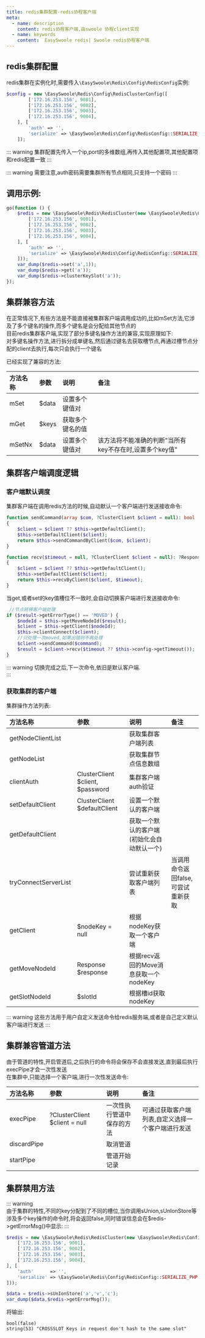 ```yaml
---
title: redis集群配置-redis协程客户端
meta:
  - name: description
    content: redis协程客户端,由swoole 协程client实现
  - name: keywords
    content:  EasySwoole redis| Swoole redis协程客户端
---
```

## redis集群配置
redis集群在实例化时,需要传入`\EasySwoole\Redis\Config\RedisConfig`实例:

```php
$config = new \EasySwoole\Redis\Config\RedisClusterConfig([
        ['172.16.253.156', 9001],
        ['172.16.253.156', 9002],
        ['172.16.253.156', 9003],
        ['172.16.253.156', 9004],
    ], [
        'auth' => '',
        'serialize' => \EasySwoole\Redis\Config\RedisConfig::SERIALIZE_PHP
    ]);
```
::: warning
集群配置先传入一个ip,port的多维数组,再传入其他配置项,其他配置项和redis配置一致
:::

::: warning
需要注意,auth密码需要集群所有节点相同,只支持一个密码
:::


## 调用示例:
```php
go(function () {
    $redis = new \EasySwoole\Redis\RedisCluster(new \EasySwoole\Redis\Config\RedisClusterConfig([
        ['172.16.253.156', 9001],
        ['172.16.253.156', 9002],
        ['172.16.253.156', 9003],
        ['172.16.253.156', 9004],
    ], [
        'auth' => '',
        'serialize' => \EasySwoole\Redis\Config\RedisConfig::SERIALIZE_PHP
    ]));
    var_dump($redis->set('a',1));
    var_dump($redis->get('a'));
    var_dump($redis->clusterKeySlot('a'));
});

```


## 集群兼容方法
在正常情况下,有些方法是不能直接被集群客户端调用成功的,比如mSet方法,它涉及了多个键名的操作,而多个键名是会分配给其他节点的  
目前redis集群客户端,实现了部分多键名操作方法的兼容,实现原理如下:  
对多键名操作方法,进行拆分成单键名,然后通过键名去获取槽节点,再通过槽节点分配的client去执行,每次只会执行一个键名

已经实现了兼容的方法:

| 方法名称 | 参数  | 说明           | 备注                                               |
|:--------|:------|:---------------|:--------------------------------------------------|
| mSet    | $data | 设置多个键值对  |                                                   |
| mGet    | $keys | 获取多个键名的值 |                                                   |
| mSetNx  | $data | 设置多个键值对  | 该方法将不能准确的判断"当所有key不存在时,设置多个key值" |


## 集群客户端调度逻辑
### 客户端默认调度
集群客户端在调用redis方法的时候,自动默认一个客户端进行发送接收命令:
```php
function sendCommand(array $com, ?ClusterClient $client = null): bool
{
    $client = $client ?? $this->getDefaultClient();
    $this->setDefaultClient($client);
    return $this->sendCommandByClient($com, $client);
}

function recv($timeout = null, ?ClusterClient $client = null): ?Response
{
    $client = $client ?? $this->getDefaultClient();
    $this->setDefaultClient($client);
    return $this->recvByClient($client, $timeout);
}
```
当get,或者set的key值槽位不一致时,会自动切换客户端进行发送接收命令:
```php
 //节点转移客户端处理
if ($result->getErrorType() == 'MOVED') {
    $nodeId = $this->getMoveNodeId($result);
    $client = $this->getClient($nodeId);
    $this->clientConnect($client);
    //只处理一次moved,如果出错则不再处理
    $client->sendCommand($command);
    $result = $client->recv($timeout ?? $this->config->getTimeout());
}
```
::: warning
切换完成之后,下一次命令,依旧是默认客户端.  
:::

### 获取集群的客户端
集群操作方法列表:

| 方法名称             | 参数                             | 说明                                   | 备注                            |
|:---------------------|:---------------------------------|:--------------------------------------|:-------------------------------|
| getNodeClientList    |                                  | 获取集群客户端列表                      |                                |
| getNodeList          |                                  | 获取集群节点信息数组                    |                                |
| clientAuth           | ClusterClient $client, $password | 集群客户端auth验证                      |                                |
| setDefaultClient     | ClusterClient $defaultClient     | 设置一个默认的客户端                    |                                |
| getDefaultClient     |                                  | 获取一个默认的客户端(初始化会自动默认一个) |                                |
| tryConnectServerList |                                  | 尝试重新获取客户端列表                   | 当调用命令返回false,可尝试重新获取 |
| getClient            | $nodeKey = null                  | 根据nodeKey获取一个客户端               |                                |
| getMoveNodeId        | Response $response               | 根据recv返回的Move消息获取一个nodeKey    |                                |
| getSlotNodeId        | $slotId                          | 根据槽id获取 nodeKey                   |                                |

::: warning
这些方法用于用户自定义发送命令给redis服务端,或者是自己定义默认客户端进行发送
:::


## 集群兼容管道方法
由于管道的特性,开启管道后,之后执行的命令将会保存不会直接发送,直到最后执行execPipe才会一次性发送  
在集群中,只能选择一个客户端,进行一次性发送命令:

| 方法名称    | 参数                          | 说明                    | 备注                                         |
|:------------|:------------------------------|:------------------------|:--------------------------------------------|
| execPipe    | ?ClusterClient $client = null | 一次性执行管道中保存的方法 | 可通过获取客户端列表,自定义选择一个客户端进行发送 |
| discardPipe |                               | 取消管道                 |                                             |
| startPipe   |                               | 管道开始记录             |                                             |


## 集群禁用方法

::: warning  
由于集群的特性,不同的key分配到了不同的槽位,当你调用sUnion,sUnIonStore等涉及多个key操作的命令时,将会返回false,同时错误信息会在$redis->getErrorMsg()中显示:
:::
```php
$redis = new \EasySwoole\Redis\RedisCluster(new \EasySwoole\Redis\Config\RedisClusterConfig([
    ['172.16.253.156', 9001],
    ['172.16.253.156', 9002],
    ['172.16.253.156', 9003],
    ['172.16.253.156', 9004],
], [
    'auth'      => '',
    'serialize' => \EasySwoole\Redis\Config\RedisConfig::SERIALIZE_PHP
]));

$data = $redis->sUnIonStore('a','v','c');
var_dump($data,$redis->getErrorMsg());
```
将输出:
```
bool(false)
string(53) "CROSSSLOT Keys in request don't hash to the same slot"
```
